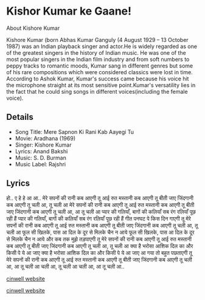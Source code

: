 # Kishor Kumar ke Gaane!

About Kishore Kumar

Kishore Kumar (born Abhas Kumar Ganguly (4 August 1929 – 13 October 1987) was an Indian playback singer and actor.He is widely regarded as one of the greatest singers in the history of Indian music. He was one of the most popular singers in the Indian film industry and from soft numbers to peppy tracks to romantic moods, Kumar sang in different genres but some of his rare compositions which were considered classics were lost in time. According to Ashok Kumar, Kumar's success came because his voice hit the microphone straight at its most sensitive point.Kumar's versatility lies in the fact that he could sing songs in different voices(including the female voice).

## Details

- Song Title: Mere Sapnon Ki Rani Kab Aayegi Tu
- Movie: Aradhana (1969)
- Singer: Kishore Kumar
- Lyrics: Anand Bakshi
- Music: S. D. Burman
- Music Label: Rajshri

## Lyrics

हो.. ए हे हे आ आ.. मेरे सपनों की रानी कब आएगी तू आई रुत मस्तानी कब आएगी तू बीती जाए जिंदगानी कब आएगी तू चली आ, तू चली आ मेरे सपनों की रानी कब आएगी तू आई रुत मस्तानी कब आएगी तू बीती जाए जिंदगानी कब आएगी तू चली आ, आ तू चली आ प्यार की गलियाँ, बागों की कलियाँ सब रंग रलियाँ पूछ रही हैं प्यार की गलियाँ, बागों की कलियाँ सब रंग रलियाँ पूछ रही हैं गीत पनघट पे किस दिन गाएगी तू मेरे सपनों की रानी कब आएगी तू आई रुत मस्तानी कब आएगी तू बीती जाए जिंदगानी कब आएगी तू चली आ, तू चली आ फूल सी खिलके, पास आ दिल के दूर से मिलके चैन न आये फूल सी खिलके, पास आ दिल के दूर से मिलके चैन न आये और कब तक मुझे तड़पाएगी तू मेरे सपनों की रानी कब आएगी तू आई रुत मस्तानी कब आएगी तू बीती जाए जिंदगानी कब आएगी तू चली आ, तू चली आ क्या है भरोसा आशिक दिल का और किसी पे ये आ जाए क्या है भरोसा आशिक दिल का और किसी पे ये आ जाए आ गया तो बहुत पछताएगी तू मेरे सपनों की रानी कब आएगी तू आई रुत मस्तानी कब आएगी तू बीती जाए जिंदगानी कब आएगी तू चली आ, आ तू चली आ चली आ, तू चली आ चली आ, आ तू चली आ..

[cinwell website](https://www.youtube.com/embed/KUMtJ7Rufkg ':include :type=iframe width=100% height=400px')

[cinwell website](https://w.soundcloud.com/player/?url=https%3A//api.soundcloud.com/tracks/236767339&color=%23ff5500&auto_play=false&hide_related=false&show_comments=false&show_user=false&show_reposts=false&show_teaser=false&visual=true ':include :type=iframe width=100% height=100px')